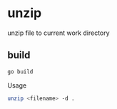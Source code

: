 # unzip
unzip file to current work directory
## build
```bash
go build
```

Usage
```bash
unzip <filename> -d .
```